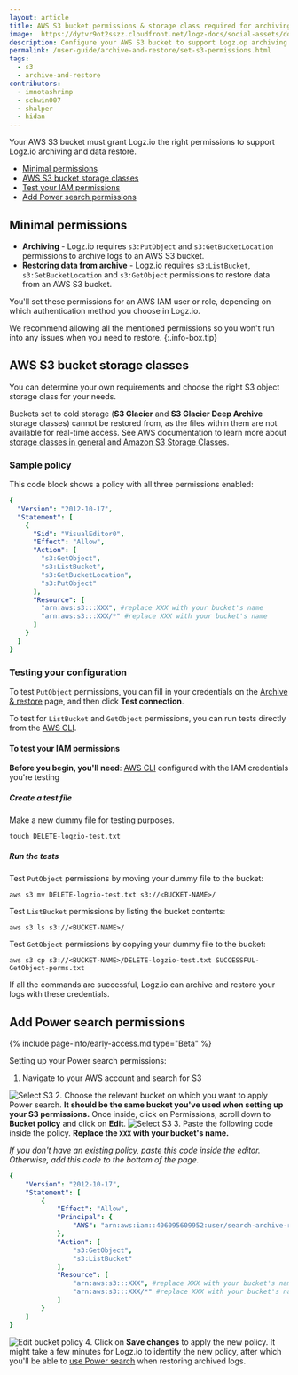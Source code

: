 ```yaml
---
layout: article
title: AWS S3 bucket permissions & storage class required for archiving
image:  https://dytvr9ot2sszz.cloudfront.net/logz-docs/social-assets/docs-social.jpg
description: Configure your AWS S3 bucket to support Logz.op archiving and restoring data
permalink: /user-guide/archive-and-restore/set-s3-permissions.html
tags:
  - s3
  - archive-and-restore
contributors:
  - imnotashrimp
  - schwin007
  - shalper
  - hidan
---
```


Your AWS S3 bucket must grant Logz.io the right permissions to support Logz.io archiving and data restore.

* [Minimal permissions](/user-guide/archive-and-restore/set-s3-permissions.html#minimal-permissions)
* [AWS S3 bucket storage classes](/user-guide/archive-and-restore/set-s3-permissions.html#aws-s3-bucket-storage-classes)
* [Test your IAM permissions](/user-guide/archive-and-restore/set-s3-permissions.html#testing-your-configuration)
* [Add Power search permissions](/user-guide/archive-and-restore/set-s3-permissions.html#add-power-search-permissions)

## Minimal permissions

* **Archiving** - Logz.io requires `s3:PutObject` and `s3:GetBucketLocation` permissions to archive logs to an AWS S3 bucket.
* **Restoring data from archive** - Logz.io requires `s3:ListBucket`, `s3:GetBucketLocation` and `s3:GetObject` permissions to restore data from an AWS S3 bucket.

You'll set these permissions for an AWS IAM user or role,
depending on which authentication method you choose in Logz.io.

We recommend allowing all the mentioned permissions
so you won't run into any issues when you need to restore.
{:.info-box.tip}

## AWS S3 bucket storage classes

You can determine your own requirements
and choose the right S3 object storage class for your needs.

Buckets set to cold storage (**S3 Glacier** and **S3 Glacier Deep Archive** storage classes) cannot be restored from, as the files within them are not available for real-time access. See AWS documentation to learn more about [storage classes in general](https://docs.aws.amazon.com/AmazonS3/latest/dev/storage-class-intro.html)
and [Amazon S3 Storage Classes](https://aws.amazon.com/s3/storage-classes/).

### Sample policy

This code block shows a policy with all three permissions enabled:

```yaml
{
  "Version": "2012-10-17",
  "Statement": [
    {
      "Sid": "VisualEditor0",
      "Effect": "Allow",
      "Action": [
        "s3:GetObject",
        "s3:ListBucket",
        "s3:GetBucketLocation",
        "s3:PutObject"
      ],
      "Resource": [
        "arn:aws:s3:::XXX", #replace XXX with your bucket's name
        "arn:aws:s3:::XXX/*" #replace XXX with your bucket's name
      ]
    }
  ]
}
```

### Testing your configuration

To test `PutObject` permissions,
you can fill in your credentials on the
[Archive & restore](https://app.logz.io/#/dashboard/tools/archive-and-restore) page,
and then click **Test connection**.

To test for `ListBucket` and `GetObject` permissions,
you can run tests directly from the [AWS CLI](https://docs.aws.amazon.com/cli/latest/userguide/cli-chap-install.html).

#### To test your IAM permissions

**Before you begin, you'll need**:
[AWS CLI](https://docs.aws.amazon.com/cli/latest/userguide/cli-chap-install.html)
configured with the IAM credentials you're testing

<div class="tasklist">

##### Create a test file

Make a new dummy file for testing purposes.

```shell
touch DELETE-logzio-test.txt
```

##### Run the tests

Test `PutObject` permissions by moving your dummy file to the bucket:

```shell
aws s3 mv DELETE-logzio-test.txt s3://<BUCKET-NAME>/
```

Test `ListBucket` permissions by listing the bucket contents:

```shell
aws s3 ls s3://<BUCKET-NAME>/
```

Test `GetObject` permissions by copying your dummy file to the bucket:

```shell
aws s3 cp s3://<BUCKET-NAME>/DELETE-logzio-test.txt SUCCESSFUL-GetObject-perms.txt
```

If all the commands are successful,
Logz.io can archive and restore your logs with these credentials.

</div>


## Add Power search permissions

{% include page-info/early-access.md type="Beta" %}

Setting up your Power search permissions:


1. Navigate to your AWS account and search for S3

  ![Select S3](https://dytvr9ot2sszz.cloudfront.net/logz-docs/power-search/select-s3.png)
2. Choose the relevant bucket on which you want to apply Power search. **It should be the same bucket you've used when setting up your S3 permissions.** Once inside, click on Permissions, scroll down to **Bucket policy** and click on **Edit**.
  ![Select S3](https://dytvr9ot2sszz.cloudfront.net/logz-docs/power-search/permission-policy.png)
3. Paste the following code inside the policy. **Replace the `XXX` with your bucket's name.**

  *If you don't have an existing policy, paste this code inside the editor. Otherwise, add this code to the bottom of the page.*

  ```yaml
  {
      "Version": "2012-10-17",
      "Statement": [
          {
              "Effect": "Allow",
              "Principal": {
                  "AWS": "arn:aws:iam::406095609952:user/search-archive-restore-user"
              },
              "Action": [
                  "s3:GetObject",
                  "s3:ListBucket"
              ],
              "Resource": [
                  "arn:aws:s3:::XXX", #replace XXX with your bucket's name
                  "arn:aws:s3:::XXX/*" #replace XXX with your bucket's name
              ]
          }
      ]
  }
  ```


  ![Edit bucket policy](https://dytvr9ot2sszz.cloudfront.net/logz-docs/power-search/edit-bucket-policy.png)
4. Click on **Save changes** to apply the new policy. It might take a few minutes for Logz.io to identify the new policy, after which you'll be able to [use Power search](/user-guide/archive-and-restore/restore-archived-logs.html#apply-power-search) when restoring archived logs. 